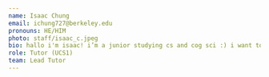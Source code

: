 ```yaml
---
name: Isaac Chung
email: ichung727@berkeley.edu
pronouns: HE/HIM
photo: staff/isaac_c.jpeg
bio: hallo i'm isaac! i’m a junior studying cs and cog sci :) i want to learn more about different forms of art - let me know if you have any song or book recs! welcome to data 8 :D
role: Tutor (UCS1)
team: Lead Tutor
---
```


